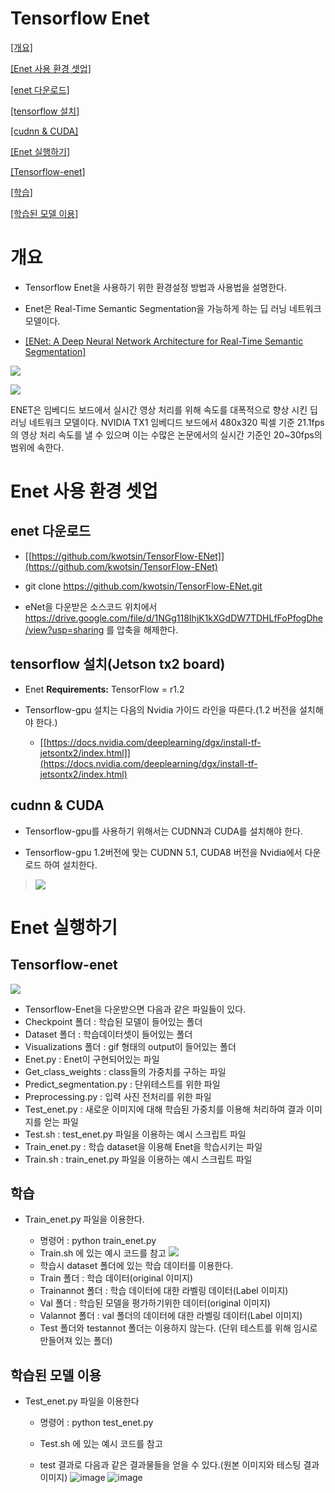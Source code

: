 Tensorflow Enet
===============

[[개요]](#개요)

[[Enet 사용 환경 셋업]](#enet-사용-환경-셋업)

[[enet 다운로드]](#enet-다운로드)

[[tensorflow 설치]](#tensorflow-설치jetson-tx2-board)

[[cudnn & CUDA]](#cudnn-cuda)

[[Enet 실행하기]](#enet-실행하기)

[[Tensorflow-enet]](#tensorflow-enet)

[[학습]](#학습)

[[학습된 모델 이용]](#학습된-모델-이용)

개요
====

-   Tensorflow Enet을 사용하기 위한 환경설정 방법과 사용법을 설명한다.

-   Enet은 Real-Time Semantic Segmentation을 가능하게 하는 딥 러닝
    네트워크 모델이다.

-   [[ENet: A Deep Neural Network Architecture for Real-Time Semantic
    Segmentation]](https://arxiv.org/pdf/1606.02147.pdf)

![](https://user-images.githubusercontent.com/44761194/49774471-3987d800-fd38-11e8-87a0-6ebdb7a3465a.png)

![](https://user-images.githubusercontent.com/44761194/49774477-3d1b5f00-fd38-11e8-8ea6-9050d700764b.png)

ENET은 임베디드 보드에서 실시간 영상 처리를 위해 속도를 대폭적으로 향상 시킨 딥러닝 네트워크 모델이다. NVIDIA TX1 임베디드 보드에서 480x320 픽셀 기준 21.1fps 의 영상 처리 속도를 낼 수 있으며 이는 수많은 논문에서의 실시간 기준인 20\~30fps의 범위에 속한다.

Enet 사용 환경 셋업 
====================

**enet 다운로드**
-----------------

-   [[https://github.com/kwotsin/TensorFlow-ENet]](https://github.com/kwotsin/TensorFlow-ENet)

-   git clone https://github.com/kwotsin/TensorFlow-ENet.git

-  eNet을 다운받은 소스코드 위치에서 https://drive.google.com/file/d/1NGg118IhjK1kXGdDW7TDHLfFoPfogDhe/view?usp=sharing 를 
   압축을 해제한다.

tensorflow 설치(Jetson tx2 board)
---------------------------------

-   Enet **Requirements:** TensorFlow = r1.2

-   Tensorflow-gpu 설치는 다음의 Nvidia 가이드 라인을 따른다.(1.2 버전을 설치해야 한다.)
    -   [[https://docs.nvidia.com/deeplearning/dgx/install-tf-jetsontx2/index.html]](https://docs.nvidia.com/deeplearning/dgx/install-tf-jetsontx2/index.html)

**cudnn & CUDA**
----------------

-   Tensorflow-gpu를 사용하기 위해서는 CUDNN과 CUDA를 설치해야 한다.

-   Tensorflow-gpu 1.2버전에 맞는 CUDNN 5.1, CUDA8 버전을 Nvidia에서 다운로드 하여 설치한다.

> ![](https://user-images.githubusercontent.com/44761194/49774493-4ad0e480-fd38-11e8-98b6-3dc9b4c99e9c.png)

Enet 실행하기
=============

Tensorflow-enet
---------------

![](https://user-images.githubusercontent.com/44761194/49774498-4e646b80-fd38-11e8-9c86-dfe42084024e.png)
-   Tensorflow-Enet을 다운받으면 다음과 같은 파일들이 있다.
-   Checkpoint 폴더 : 학습된 모델이 들어있는 폴더
-   Dataset 폴더 : 학습데이터셋이 들어있는 폴더
-   Visualizations 폴더 : gif 형태의 output이 들어있는 폴더
-   Enet.py : Enet이 구현되어있는 파일
-   Get\_class\_weights : class들의 가중치를 구하는 파일
-   Predict\_segmentation.py : 단위테스트를 위한 파일
-   Preprocessing.py : 입력 사진 전처리를 위한 파일
-   Test\_enet.py : 새로운 이미지에 대해 학습된 가중치를 이용해 처리하여 결과 이미지를 얻는 파일
-   Test.sh : test\_enet.py 파일을 이용하는 예시 스크립트 파일
-   Train\_enet.py : 학습 dataset을 이용해 Enet을 학습시키는 파일
-   Train.sh : train\_enet.py 파일을 이용하는 예시 스크립트 파일

학습
----

-   Train\_enet.py 파일을 이용한다.

    -   명령어 : python train\_enet.py
    -   Train.sh 에 있는 예시 코드를 참고
        ![](https://user-images.githubusercontent.com/44761194/49774503-53291f80-fd38-11e8-8846-66fa00270595.png)
    -   학습시 dataset 폴더에 있는 학습 데이터를 이용한다.
    -   Train 폴더 : 학습 데이터(original 이미지)
    -   Trainannot 폴더 : 학습 데이터에 대한 라벨링 데이터(Label 이미지)
    -   Val 폴더 : 학습된 모델을 평가하기위한 데이터(original 이미지)
    -   Valannot 폴더 : val 폴더의 데이터에 대한 라벨링 데이터(Label 이미지)
    -   Test 폴더와 testannot 폴더는 이용하지 않는다. (단위 테스트를 위해 임시로 만들어져 있는 폴더)

학습된 모델 이용
----------------

-   Test\_enet.py 파일을 이용한다

    -   명령어 : python test\_enet.py

    -   Test.sh 에 있는 예시 코드를 참고

    -   test 결과로 다음과 같은 결과물들을 얻을 수 있다.(원본 이미지와 테스팅 결과 이미지)
![image](https://user-images.githubusercontent.com/44758482/49780628-b58f1980-fd52-11e8-85a4-037c4aafa087.png)
![image](https://user-images.githubusercontent.com/44758482/49780617-a740fd80-fd52-11e8-9dde-3dc2d1eaf8f7.png)

